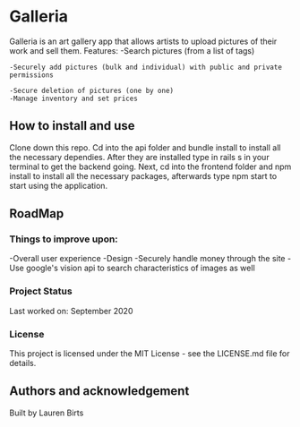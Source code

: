 # Galleria

Galleria is an art gallery app that allows artists to upload pictures of their work and sell them.
 Features:
    -Search pictures (from a list of tags)
    
    -Securely add pictures (bulk and individual) with public and private permissions
    
    -Secure deletion of pictures (one by one)
    -Manage inventory and set prices

## How to install and use

Clone down this repo. Cd into the api folder and bundle install to install all the necessary dependies. After they are installed type in rails s in your terminal to get the backend going. Next, cd into the frontend folder and npm install to install all the necessary packages, afterwards type npm start to start using the application.

## RoadMap

### Things to improve upon:
   -Overall user experience
     -Design
   -Securely handle money through the site
   -Use google's vision api to search characteristics of images as well

### Project Status

Last worked on: September 2020

### License
This project is licensed under the MIT License - see the LICENSE.md file for details.

## Authors and acknowledgement

Built by Lauren Birts
